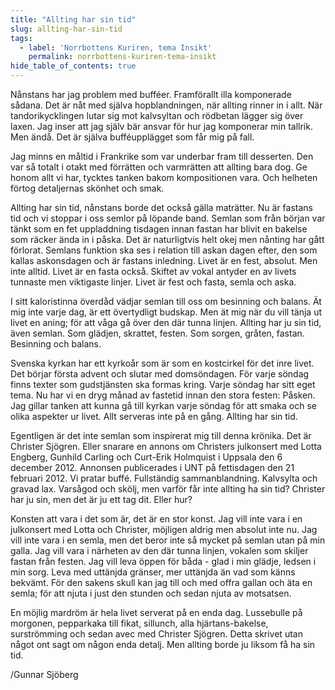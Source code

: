 ```yaml
---
title: "Allting har sin tid"
slug: allting-har-sin-tid
tags:
  - label: 'Norrbottens Kuriren, tema Insikt'
    permalink: norrbottens-kuriren-tema-insikt
hide_table_of_contents: true
---
```

Nånstans har jag problem med bufféer. Framförallt illa komponerade sådana. Det är nåt med själva hopblandningen, när allting rinner in i allt. När tandorikycklingen lutar sig mot kalvsyltan och rödbetan lägger sig över laxen. Jag inser att jag själv bär ansvar för hur jag komponerar min tallrik. Men ändå. Det är själva bufféupplägget som får mig på fall.

<!--truncate-->

Jag minns en måltid i Frankrike som var underbar fram till desserten. Den var så totalt i otakt med förrätten och varmrätten att allting bara dog. Ge honom allt vi har, tycktes tanken bakom kompositionen vara. Och helheten förtog detaljernas skönhet och smak.

Allting har sin tid, nånstans borde det också gälla maträtter. Nu är fastans tid och vi stoppar i oss semlor på löpande band. Semlan som från början var tänkt som en fet uppladdning tisdagen innan fastan har blivit en bakelse som räcker ända in i påska. Det är naturligtvis helt okej men nånting har gått förlorat. Semlans funktion ska ses i relation till askan dagen efter, den som kallas askonsdagen och är fastans inledning. Livet är en fest, absolut. Men inte alltid. Livet är en fasta också. Skiftet av vokal antyder en av livets tunnaste men viktigaste linjer. Livet är fest och fasta, semla och aska.

I sitt kaloristinna överdåd vädjar semlan till oss om besinning och balans. Ät mig inte varje dag, är ett övertydligt budskap. Men ät mig när du vill tänja ut livet en aning; för att våga gå över den där tunna linjen. Allting har ju sin tid, även semlan. Som glädjen, skrattet, festen. Som sorgen, gråten, fastan. Besinning och balans.

Svenska kyrkan har ett kyrkoår som är som en kostcirkel för det inre livet. Det börjar första advent och slutar med domsöndagen. För varje söndag finns texter som gudstjänsten ska formas kring. Varje söndag har sitt eget tema. Nu har vi en dryg månad av fastetid innan den stora festen: Påsken. Jag gillar tanken att kunna gå till kyrkan varje söndag för att smaka och se olika aspekter ur livet. Allt serveras inte på en gång. Allting har sin tid. 

Egentligen är det inte semlan som inspirerat mig till denna krönika. Det är Christer Sjögren. Eller snarare en annons om Christers julkonsert med Lotta Engberg, Gunhild Carling och Curt-Erik Holmquist i Uppsala den 6 december 2012\. Annonsen publicerades i UNT på fettisdagen den 21 februari 2012\. Vi pratar buffé. Fullständig sammanblandning. Kalvsylta och gravad lax. Varsågod och skölj, men varför får inte allting ha sin tid? Christer har ju sin, men det är ju ett tag dit. Eller hur?

Konsten att vara i det som är, det är en stor konst. Jag vill inte vara i en julkonsert med Lotta och Christer, möjligen aldrig men absolut inte nu. Jag vill inte vara i en semla, men det beror inte så mycket på semlan utan på min galla. Jag vill vara i närheten av den där tunna linjen, vokalen som skiljer fastan från festen. Jag vill leva öppen för båda - glad i min glädje, ledsen i min sorg. Leva med uttänjda gränser, mer uttänjda än vad som känns bekvämt. För den sakens skull kan jag till och med offra gallan och äta en semla; för att njuta i just den stunden och sedan njuta av motsatsen.

En möjlig mardröm är hela livet serverat på en enda dag. Lussebulle på morgonen, pepparkaka till fikat, sillunch, alla hjärtans-bakelse, surströmming och sedan avec med Christer Sjögren. Detta skrivet utan något ont sagt om någon enda detalj. Men allting borde ju liksom få ha sin tid.

/Gunnar Sjöberg
